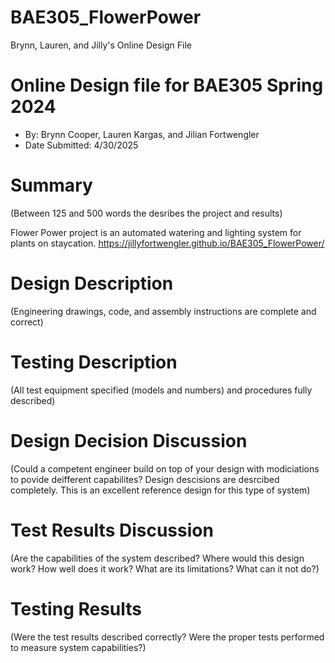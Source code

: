 # BAE305_FlowerPower
Brynn, Lauren, and Jilly's Online Design File
# Online Design file for BAE305 Spring 2024
* By: Brynn Cooper, Lauren Kargas, and Jilian Fortwengler
* Date Submitted: 4/30/2025

# Summary
(Between 125 and 500 words the desribes the project and results)

Flower Power project is an automated watering and lighting system for plants on staycation. 
https://jillyfortwengler.github.io/BAE305_FlowerPower/

# Design Description
(Engineering drawings, code, and assembly instructions are complete and correct)
# Testing Description
(All test equipment specified (models and numbers) and procedures fully described)
# Design Decision Discussion
(Could a competent engineer build on top of your design with modiciations to povide deifferent capabilites? Design descisions are desrcibed completely. This is an excellent reference design for this type of system)
# Test Results Discussion
(Are the capabilities of the system described? Where would this design work? How well does it work? What are its limitations? What can it not do?)
# Testing Results
(Were the test results described correctly? Were the proper tests performed to measure system capabilities?)
